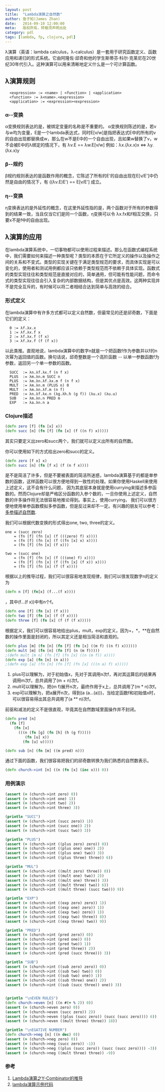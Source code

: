 ```yaml
---
layout: post
title:  "Lambda演算之自然数"
author: 詹子知(James Zhan)
date:   2014-09-10 12:00:00
meta:   版权所有，转载须声明出处
category: pdl
tags: [lambda, fp, clojure, pdl]
---
```


λ演算（英语：lambda calculus，λ-calculus）是一套用于研究函数定义、函数应用和递归的形式系统。它由阿隆佐·邱奇和他的学生斯蒂芬·科尔·克莱尼在20世纪30年代引入。这种演算可以用来清晰地定义什么是一个可计算函数。

## λ演算规则
~~~
  <expression> := <name> | <function> | <application>
  <function> := λ<name>.<expression>
  <application> := <expression><expression>
~~~

### α--变换
α变换规则表达的是，被绑定变量的名称是不重要的。
α变换规则陈述的是，若v与w均为变量，E是一个lambda表达式，同时E[v/w]是指把表达式E中的所有的v的自由出现都替换成w，那么在w不是E中的一个自由出现，且如果w替换了v，w不会被E中的λ绑定的情况下，有
  λv.E == λw.E[v/w]
  例如：λx.(λx.x)x <=> λy.(λx.x)y

### β--规约
β规约规则表达的是函数作用的概念，它陈述了所有的E‘的自由出现在E[v/E']中仍然是自由的情况下，有 ((λv.E)E') == E[v/E'] 成立。

### η--变换
η变换表达的是外延性的概念，在这里外延性指的是，两个函数对于所有的参数得到的结果一致，当且仅当它们是同一个函数，η变换可以令 λx.fx和f相互交换，只要x不是f中的自由出现。


## λ演算的应用
在lambda演算系统中，一切事物都可以使用过程来描述。那么在函数式编程系统中，我们需要如何来描述一种类型呢？类型的本质在于它所定义的操作以及操作之间的关系和不变式。类型的实现关键在于满足类型规范的要求，而具体实现是可以变化的，使用者和测试用例都应该只依赖于类型规范而不依赖于具体实现。函数式的类型实现往往和类型规范是直接对应的，简单通用，但可能有性能问题，而命令式的类型实现往往会引入复杂的内部数据结构，但是其优点是高效。这两种实现并不是完全互斥的，有时候可以将二者相结合达到简单与高效的结合。

### 形式定义
在lambda演算中有许多方式都可以定义自然数，但最常见的还是邱奇数，下面是它们的定义：

~~~
  0 := λf.λx.x
  1 := λf.λx.f x
  2 := λf.λx.f (f x)
  3 := λf.λx.f (f (f x))
~~~
以此类推。直观地说，lambda演算中的数字n就是一个把函数f作为参数并以f的n次幂为返回值的函数。换句话说，邱奇整数是一个高阶函数 -- 以单一参数函数f为参数，返回另一个单一参数的函数。

~~~
  SUCC  := λn.λf.λx.f (n f x)
  PLUS  := λm.λn.m SUCC n
  PLUS  := λm.λn.λf.λx.m f (n f x)
  MULT  := λm.λn.m (PLUS n) 0
  MULT  := λm.λn.λf.m (n f)
  PRED  := λn.λf.λx.n (λg.λh.h (g f)) (λu.x) (λu.u)
  SUB   := λm.λn.n PRED m
  EXP   := λa.λn.n a
~~~


### Clojure描述

~~~clojure
(defn zero [f] (fn [x] x))
(defn succ [n] (fn [f] (fn [x] (f ((n f) x)))))
~~~
其实只要定义出zero和succ两个，我们就可以定义出所有的自然数。

你可以使用如下的方式给出zero和succ的定义。

~~~clojure
(defn zero [f x] x)
(defn succ [n] (fn [f x] (f (n f x))))
~~~
是不是简洁了许多，但是不要被表面的简洁所迷惑，lambda演算基于的都是单参数的函数，这样函数可以很方便地得到一致性的处理。如果你使用Haskell来使用上述定义，这不会有什么问题，
因为其底层本身就是使用currying来描述多参函数的。然而Clojure却是严格区分函数的入参个数的，一旦你使用上述定义，自然数的许多操作将无法很容易地推论得到。事实上，使用currying，
我们可以很方便地使用单参函数模拟多参函数，但是反过来却不一定。有兴趣的朋友可以参考：[多参描述自然数](https://raw.githubusercontent.com/jameszhan/rhea/master/codes/clojure/calculation/church-number.clj).

我们可以根据代数变换的形式得出one, two, three的定义。

~~~
one = (succ zero)
    = (fn [f] (fn [x] (f (((zero) f) x))))
    = (fn [f] (fn [x] (f ((fn [x] x) x))))
    = (fn [f] (fn [x] (f x)))

two = (succ one)
    = (fn [f] (fn [x] (f (((one) f) x))))
    = (fn [f] (fn [x] (f ((fn [x] (f x)) x))))
    = (fn [f] (fn [x] (f (f x))))
~~~

根据以上的推导过程，我们可以很容易地发现规律，我们可以很发现数字n的定义为

~~~clojure
(defn n [f] (fn[x] (f...(f x))))
~~~
，其中(f...(f x))中有n个f。

~~~clojure
(defn one [f] (fn [x] (f x)))
(defn two [f] (fn [x] (f (f x))))
(defn three [f] (fn [x] (f (f (f x)))))
~~~

根据定义，我们可以很容易地给出plus，mult，exp的定义，因为+，*，**在自然数的操作里面是封闭的，所以其定义还是相当简洁和直观的。

~~~clojure
(defn plus [m] (fn [n] (fn [f] (fn [x] ((m f) ((n f) x))))))
(defn mult [m] (fn [n] (fn [f] (n (m f)))))
;(defn mult [m n] (fn [f] (fn [x] ((n (m f)) x))))
(defn exp [a] (fn [n] (n a)))
;(defn exp [a] (fn [n] (fn [f] (fn [x] (((n a) f) x)))))
~~~
1. plus可以理解为，对于初始值x，先对于其调用n次f，再对其运算后的结果再调用m次f，总共调用了(m + n)次f。
2. mult可以理解为，把(m f)展开n次，最终作用于x上，总共调用了(m * n)次f。
3. exp可以理解为，把a展开n次，得到(a (a...(a)))，当给定函数f和初始值x时，可以很容易得出其总共调用了(a ** n)次f。

前驱和减法的定义不是很直观，毕竟其在自然数域里面操作并不封闭。

~~~clojure
(defn pred [n]
  (fn [f]
    (fn [x]
      (((n (fn [g] (fn [h] (h (g f)))))
         (fn [u] x))
        (fn [u] u)))))

(defn sub [n] (fn [m] ((m pred) n)))
~~~

通过下面的函数，我们很容易把我们的邱奇数转换为我们熟悉的自然数表示。

~~~clojure
(defn church->int [n] ((n (fn [x] (inc x))) 0))
~~~

### 用例演示

~~~clojure
(assert (= (church->int zero) 0))
(assert (= (church->int one) 1))
(assert (= (church->int two) 2))
(assert (= (church->int three) 3))

(println "SUCC")
(assert (= (church->int (succ zero)) 1))
(assert (= (church->int (succ one)) 2))
(assert (= (church->int (succ two)) 3))

(println "PLUS")
(assert (= (church->int ((plus zero) zero)) 0))
(assert (= (church->int ((plus one) one)) 2))
(assert (= (church->int ((plus one) two)) 3))
(assert (= (church->int ((plus three) three)) 6))

(println "MUL")
(assert (= (church->int ((mult zero) three)) 0))
(assert (= (church->int ((mult one) two)) 2))
(assert (= (church->int ((mult one) three)) 3))
(assert (= (church->int ((mult three) two)) 6))
(assert (= (church->int ((mult three) (succ two))) 9))

(println "EXP")
(assert (= (church->int ((exp zero) zero)) 1))
(assert (= (church->int ((exp one) zero)) 1))
(assert (= (church->int ((exp two) zero)) 1))
(assert (= (church->int ((exp two) three)) 8))
(assert (= (church->int ((exp three) two)) 9))

(println "PRED")
(assert (= (church->int (pred zero)) 0))
(assert (= (church->int (pred one)) 0))
(assert (= (church->int (pred two)) 1))
(assert (= (church->int (pred three)) 2))
(assert (= (church->int (pred (succ three))) 3))

(println "SUB")
(assert (= (church->int ((sub zero) zero)) 0))
(assert (= (church->int ((sub two) two)) 0))
(assert (= (church->int ((sub two) one)) 1))
(assert (= (church->int ((sub three) one)) 2))
(assert (= (church->int ((sub (succ three)) one)) 3))


(println "\nEVEN RULES")
(defn church->even [n] ((n #(+ % 2)) 0))
(assert (= (church->even zero) 0))
(assert (= (church->even (succ zero)) 2))
(assert (= (church->even ((plus (succ zero)) (succ (succ zero)))) 6))
(assert (= (church->even ((mult three) three)) 18))

(println "\nEGATIVE NUMBER")
(defn church->neg [n] ((n dec) 0))
(assert (= (church->neg zero) 0))
(assert (= (church->neg (succ zero)) -1))
(assert (= (church->neg ((plus (succ zero)) (succ (succ zero)))) -3))
(assert (= (church->neg ((mult three) three)) -9))
~~~



### 参考
1. [Lambda演算之Y-Combinator的推导](http://jameszhan.github.io/pdl/2014/09/18/lambda-y-combinator.html)
2. [lambda演算示例代码](https://raw.githubusercontent.com/jameszhan/rhea/master/codes/clojure/calculation/lambda.clj)